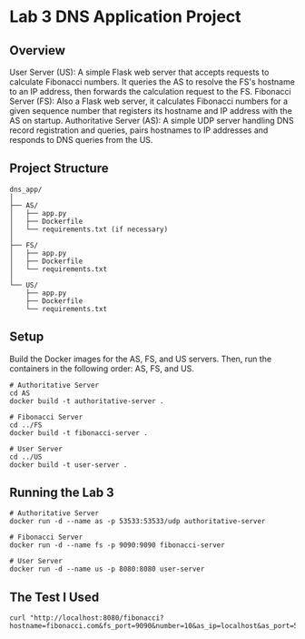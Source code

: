 # Lab 3 DNS Application Project

## Overview
User Server (US): A simple Flask web server that accepts requests to calculate Fibonacci numbers. It queries the AS to resolve the FS's hostname to an IP address, then forwards the calculation request to the FS.
Fibonacci Server (FS): Also a Flask web server, it calculates Fibonacci numbers for a given sequence number that registers its hostname and IP address with the AS on startup.
Authoritative Server (AS): A simple UDP server handling DNS record registration and queries, pairs hostnames to IP addresses and responds to DNS queries from the US.

## Project Structure
```
dns_app/
│
├── AS/
│   ├── app.py
│   ├── Dockerfile
│   └── requirements.txt (if necessary)
│
├── FS/
│   ├── app.py
│   ├── Dockerfile
│   └── requirements.txt
│
└── US/
    ├── app.py
    ├── Dockerfile
    └── requirements.txt
```

## Setup
Build the Docker images for the AS, FS, and US servers. Then, run the containers in the following order: AS, FS, and US.
```
# Authoritative Server
cd AS
docker build -t authoritative-server .

# Fibonacci Server
cd ../FS
docker build -t fibonacci-server .

# User Server
cd ../US
docker build -t user-server .

```

## Running the Lab 3
```
# Authoritative Server
docker run -d --name as -p 53533:53533/udp authoritative-server

# Fibonacci Server
docker run -d --name fs -p 9090:9090 fibonacci-server

# User Server
docker run -d --name us -p 8080:8080 user-server
```

## The Test I Used
```
curl "http://localhost:8080/fibonacci?hostname=fibonacci.com&fs_port=9090&number=10&as_ip=localhost&as_port=53533"
```

